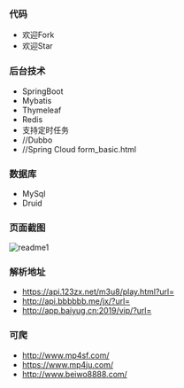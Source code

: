 ### 代码
- 欢迎Fork
- 欢迎Star

### 后台技术
- SpringBoot
- Mybatis
- Thymeleaf
- Redis
- 支持定时任务
- //Dubbo
- //Spring Cloud
form_basic.html

### 数据库
- MySql
- Druid

### 页面截图

![readme1](/doc/resource/readme1.png)


### 解析地址
- https://api.123zx.net/m3u8/play.html?url=
- http://api.bbbbbb.me/jx/?url=
- http://app.baiyug.cn:2019/vip/?url=

### 可爬
- http://www.mp4sf.com/
- https://www.mp4ju.com/
- http://www.beiwo8888.com/
